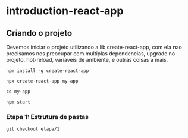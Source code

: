 # introduction-react-app

## Criando o projeto

Devemos iniciar o projeto utilizando a lib create-react-app, com ela nao precisamos nos preocupar com multiplas dependencias, upgrade no projeto, hot-reload, variaveis de ambiente, e outras coisas a mais.

``npm install -g create-react-app``

``npx create-react-app my-app``

``cd my-app``

``npm start``

### Etapa 1: Estrutura de pastas

``git checkout etapa/1``

